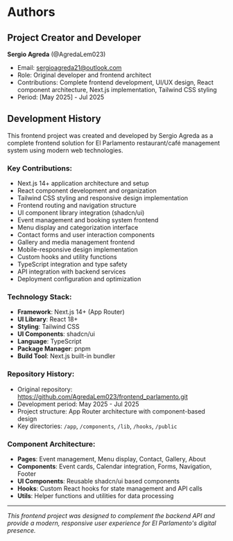 # Authors

## Project Creator and Developer

**Sergio Agreda** (@AgredaLem023)
- Email: sergioagreda21@outlook.com
- Role: Original developer and frontend architect
- Contributions: Complete frontend development, UI/UX design, React component architecture, Next.js implementation, Tailwind CSS styling
- Period: [May 2025] - Jul 2025

## Development History

This frontend project was created and developed by Sergio Agreda as a complete frontend solution for El Parlamento restaurant/café management system using modern web technologies.

### Key Contributions:
- Next.js 14+ application architecture and setup
- React component development and organization
- Tailwind CSS styling and responsive design implementation
- Frontend routing and navigation structure
- UI component library integration (shadcn/ui)
- Event management and booking system frontend
- Menu display and categorization interface
- Contact forms and user interaction components
- Gallery and media management frontend
- Mobile-responsive design implementation
- Custom hooks and utility functions
- TypeScript integration and type safety
- API integration with backend services
- Deployment configuration and optimization

### Technology Stack:
- **Framework**: Next.js 14+ (App Router)
- **UI Library**: React 18+
- **Styling**: Tailwind CSS
- **UI Components**: shadcn/ui
- **Language**: TypeScript
- **Package Manager**: pnpm
- **Build Tool**: Next.js built-in bundler

### Repository History:
- Original repository: https://github.com/AgredaLem023/frontend_parlamento.git
- Development period: May 2025 - Jul 2025
- Project structure: App Router architecture with component-based design
- Key directories: `/app`, `/components`, `/lib`, `/hooks`, `/public`

### Component Architecture:
- **Pages**: Event management, Menu display, Contact, Gallery, About
- **Components**: Event cards, Calendar integration, Forms, Navigation, Footer
- **UI Components**: Reusable shadcn/ui based components
- **Hooks**: Custom React hooks for state management and API calls
- **Utils**: Helper functions and utilities for data processing

---

*This frontend project was designed to complement the backend API and provide a modern, responsive user experience for El Parlamento's digital presence.* 